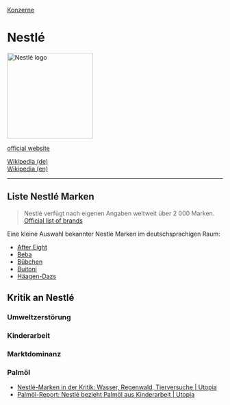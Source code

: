 [Konzerne](../konzerne.html)   

# Nestlé

<img src="https://upload.wikimedia.org/wikipedia/en/d/d8/Nestl%C3%A9.svg" height="200" alt="Nestlé logo">   

<a target="_blank" href="http://www.nestle.com/">official website</a>   

<a target="_blank" href="https://de.wikipedia.org/wiki/Nestl%C3%A9">Wikipedia (de)</a>   
<a target="_blank" href="https://en.wikipedia.org/wiki/Nestl%C3%A9">Wikipedia (en)</a>   

---

## Liste Nestlé Marken
> Nestlé verfügt nach eigenen Angaben weltweit über 2 000 Marken.
<a target="_blank" href="https://www.nestle.com/brands/brandssearchlist">Official list of brands</a>   

Eine kleine Auswahl bekannter Nestlé Marken im deutschsprachigen Raum:   
* [After Eight](../marken/after-eight.html)
* [Beba](../marken/beba.html)
* [Bübchen](../marken/buebchen.html)
* [Buitoni](../marken/buitoni.html)
* [Häagen-Dazs](marken/haeagen-dazs.html)


## Kritik an Nestlé

### <a name="umweltzerstoerung">Umweltzerstörung</a>
### <a name="kinderarbeit">Kinderarbeit</a>
### <a name="marktdominanz">Marktdominanz</a>
### <a name="palmoel">Palmöl</a>
* <a target="_blank" href="https://utopia.de/ratgeber/nestle-marken-diese-produkte-gehoeren-zum-unternehmen/">Nestlé-Marken in der Kritik: Wasser, Regenwald, Tierversuche | Utopia</a>
* <a target="_blank" href="https://utopia.de/ratgeber/solidar-suisse-nestle-bezieht-palmoel-aus-kinderarbeit/">Palmöl-Report: Nestlé bezieht Palmöl aus Kinderarbeit | Utopia</a>
